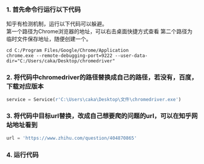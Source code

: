 ### 1. 首先命令行运行以下代码
知乎有检测机制，运行以下代码可以躲避。  
第一个路径为Chrome浏览器的地址，可以右击桌面快捷方式查看
第二个路径为临时文件保存地址，随便创建一个。
```shell
cd C:/Program Files/Google/Chrome/Application
chrome.exe --remote-debugging-port=9222 --user-data-dir="C:/Users/caka/Desktop/chromedriver"
```
### 2. 将代码中chromedriver的路径替换成自己的路径，若没有，百度，下载对应版本
```python
service = Service(r'C:\Users\caka\Desktop\文件\chromedriver.exe')
```
### 3. 将代码中目标url替换，改成自己想要爬的问题的url，可以在知乎网站地址看到
```python
url = 'https://www.zhihu.com/question/404870865'
```
### 4. 运行代码